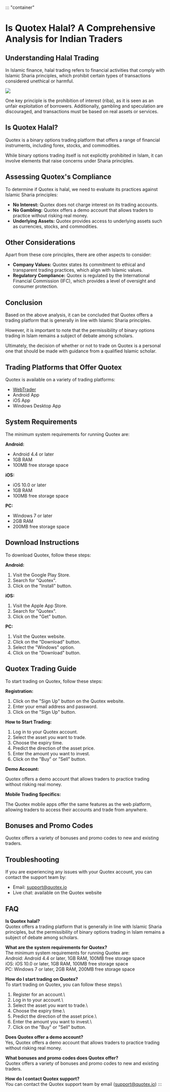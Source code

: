 ::: \"container\"
# Is Quotex Halal? A Comprehensive Analysis for Indian Traders

## Understanding Halal Trading

In Islamic finance, halal trading refers to financial activities that
comply with Islamic Sharia principles, which prohibit certain types of
transactions considered unethical or harmful.

[![](https://static.quotex.io/files/4_en/300_250.jpg)](https://traff.sbs/brokerqxlid)

One key principle is the prohibition of interest (riba), as it is seen
as an unfair exploitation of borrowers. Additionally, gambling and
speculation are discouraged, and transactions must be based on real
assets or services.

## Is Quotex Halal?

Quotex is a binary options trading platform that offers a range of
financial instruments, including forex, stocks, and commodities.

While binary options trading itself is not explicitly prohibited in
Islam, it can involve elements that raise concerns under Sharia
principles.

## Assessing Quotex\'s Compliance

To determine if Quotex is halal, we need to evaluate its practices
against Islamic Sharia principles:

-   **No Interest:** Quotex does not charge interest on its trading
    accounts.
-   **No Gambling:** Quotex offers a demo account that allows traders to
    practice without risking real money.
-   **Underlying Assets:** Quotex provides access to underlying assets
    such as currencies, stocks, and commodities.

## Other Considerations

Apart from these core principles, there are other aspects to consider:

-   **Company Values:** Quotex states its commitment to ethical and
    transparent trading practices, which align with Islamic values.
-   **Regulatory Compliance:** Quotex is regulated by the International
    Financial Commission (IFC), which provides a level of oversight and
    consumer protection.

## Conclusion

Based on the above analysis, it can be concluded that Quotex offers a
trading platform that is generally in line with Islamic Sharia
principles.

However, it is important to note that the permissibility of binary
options trading in Islam remains a subject of debate among scholars.

Ultimately, the decision of whether or not to trade on Quotex is a
personal one that should be made with guidance from a qualified Islamic
scholar.

## Trading Platforms that Offer Quotex

Quotex is available on a variety of trading platforms:

-   [WebTrader](\%22https://broker-qx.pro/sign-up/?lid=1102511\%22)
-   Android App
-   iOS App
-   Windows Desktop App

## System Requirements

The minimum system requirements for running Quotex are:

**Android:**

-   Android 4.4 or later
-   1GB RAM
-   100MB free storage space

**iOS:**

-   iOS 10.0 or later
-   1GB RAM
-   100MB free storage space

**PC:**

-   Windows 7 or later
-   2GB RAM
-   200MB free storage space

## Download Instructions

To download Quotex, follow these steps:

**Android:**

1.  Visit the Google Play Store.
2.  Search for "Quotex".
3.  Click on the "Install" button.

**iOS:**

1.  Visit the Apple App Store.
2.  Search for "Quotex".
3.  Click on the "Get" button.

**PC:**

1.  Visit the Quotex website.
2.  Click on the "Download" button.
3.  Select the "Windows" option.
4.  Click on the "Download" button.

## Quotex Trading Guide

To start trading on Quotex, follow these steps:

**Registration:**

1.  Click on the "Sign Up" button on the Quotex website.
2.  Enter your email address and password.
3.  Click on the "Sign Up" button.

**How to Start Trading:**

1.  Log in to your Quotex account.
2.  Select the asset you want to trade.
3.  Choose the expiry time.
4.  Predict the direction of the asset price.
5.  Enter the amount you want to invest.
6.  Click on the "Buy" or "Sell" button.

**Demo Account:**

Quotex offers a demo account that allows traders to practice trading
without risking real money.

**Mobile Trading Specifics:**

The Quotex mobile apps offer the same features as the web platform,
allowing traders to access their accounts and trade from anywhere.

## Bonuses and Promo Codes

Quotex offers a variety of bonuses and promo codes to new and existing
traders.

## Troubleshooting

If you are experiencing any issues with your Quotex account, you can
contact the support team by:

-   Email: support@quotex.io
-   Live chat: available on the Quotex website

## FAQ

**Is Quotex halal?**\
Quotex offers a trading platform that is generally in line with Islamic
Sharia principles, but the permissibility of binary options trading in
Islam remains a subject of debate among scholars.

**What are the system requirements for Quotex?**\
The minimum system requirements for running Quotex are:\
Android: Android 4.4 or later, 1GB RAM, 100MB free storage space\
iOS: iOS 10.0 or later, 1GB RAM, 100MB free storage space\
PC: Windows 7 or later, 2GB RAM, 200MB free storage space

**How do I start trading on Quotex?**\
To start trading on Quotex, you can follow these steps:\
1. Register for an account.\
2. Log in to your account.\
3. Select the asset you want to trade.\
4. Choose the expiry time.\
5. Predict the direction of the asset price.\
6. Enter the amount you want to invest.\
7. Click on the "Buy" or "Sell" button.

**Does Quotex offer a demo account?**\
Yes, Quotex offers a demo account that allows traders to practice
trading without risking real money.

**What bonuses and promo codes does Quotex offer?**\
Quotex offers a variety of bonuses and promo codes to new and existing
traders.

**How do I contact Quotex support?**\
You can contact the Quotex support team by email (support@quotex.io)
:::


